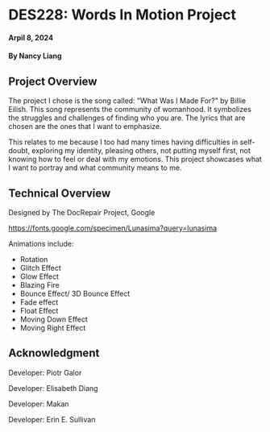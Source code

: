 # DES228: Words In Motion Project
#### Arpil 8, 2024

#### By Nancy Liang

## Project Overview
The project I chose is the song called: "What Was I Made For?" by Billie Eilish.
This song represents the community of womanhood. It symbolizes the struggles and challenges of finding who you are. The lyrics that are chosen are the ones that I want to emphasize.

This relates to me because I too had many times having difficulties in self-doubt, exploring my identity, pleasing others, not putting myself first, not knowing how to feel or deal with my emotions. This project showcases what I want to portray and what community means to me. 

## Technical Overview

Designed by The DocRepair Project, Google

https://fonts.google.com/specimen/Lunasima?query=lunasima

Animations include:

- Rotation
- Glitch Effect
- Glow Effect
- Blazing Fire
- Bounce Effect/ 3D Bounce Effect
- Fade effect
- Float Effect
- Moving Down Effect
- Moving Right Effect

## Acknowledgment

Developer: Piotr Galor

Developer: Elisabeth Diang

Developer: Makan

Developer: Erin E. Sullivan